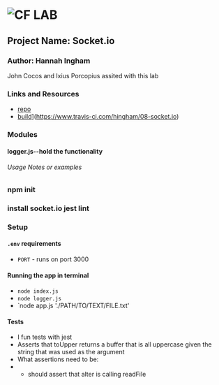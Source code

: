 ![CF](http://i.imgur.com/7v5ASc8.png) LAB
=================================================

## Project Name: Socket.io

### Author: Hannah Ingham 
John Cocos and Ixius Porcopius assited with this lab

### Links and Resources
* [repo](https://github.com/hingham/08-socket.io-hi)
* [build](https://www.travis-ci.com/hingham/08-socket.io.svg?branch=master)](https://www.travis-ci.com/hingham/08-socket.io)

### Modules
#### logger.js--hold the functionality

###### Usage Notes or examples
### npm init
### install socket.io jest lint 

### Setup
#### `.env` requirements
* `PORT` - runs on port 3000

#### Running the app in terminal
* `node index.js`
* `node logger.js`
* `node app.js './PATH/TO/TEXT/FILE.txt'


#### Tests
* I fun tests with jest
* Asserts that toUpper returns a buffer that is all uppercase given the string that was used as the argument
* What assertions need to be:
* * should assert that alter is calling readFile


